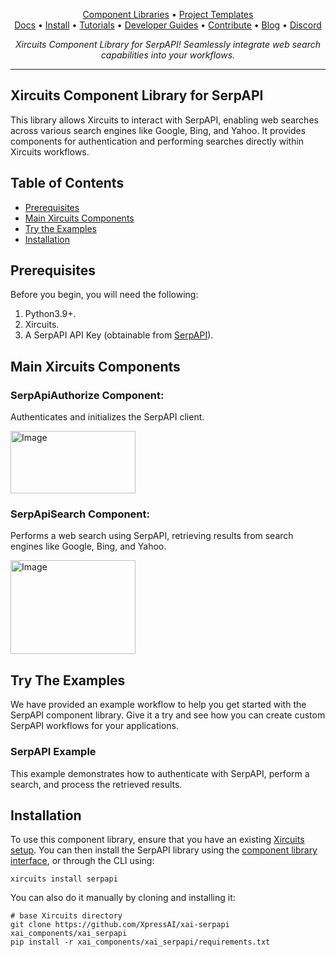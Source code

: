 <p align="center">
  <a href="https://github.com/XpressAI/xircuits/tree/master/xai_components#xircuits-component-library-list">Component Libraries</a> •
  <a href="https://github.com/XpressAI/xircuits/tree/master/project-templates#xircuits-project-templates-list">Project Templates</a>
  <br>
  <a href="https://xircuits.io/">Docs</a> •
  <a href="https://xircuits.io/docs/Installation">Install</a> •
  <a href="https://xircuits.io/docs/category/tutorials">Tutorials</a> •
  <a href="https://xircuits.io/docs/category/developer-guide">Developer Guides</a> •
  <a href="https://github.com/XpressAI/xircuits/blob/master/CONTRIBUTING.md">Contribute</a> •
  <a href="https://www.xpress.ai/blog/">Blog</a> •
  <a href="https://discord.com/invite/vgEg2ZtxCw">Discord</a>
</p>

<p align="center"><i>Xircuits Component Library for SerpAPI! Seamlessly integrate web search capabilities into your workflows.</i></p>

---

## Xircuits Component Library for SerpAPI

This library allows Xircuits to interact with SerpAPI, enabling web searches across various search engines like Google, Bing, and Yahoo. It provides components for authentication and performing searches directly within Xircuits workflows.

## Table of Contents

- [Prerequisites](#prerequisites)
- [Main Xircuits Components](#main-xircuits-components)
- [Try the Examples](#try-the-examples)
- [Installation](#installation)


## Prerequisites

Before you begin, you will need the following:

1. Python3.9+.
2. Xircuits.
3. A SerpAPI API Key (obtainable from [SerpAPI](https://serpapi.com/)).

## Main Xircuits Components

### SerpApiAuthorize Component:  
Authenticates and initializes the SerpAPI client.  

<img src="https://github.com/user-attachments/assets/bb017eb5-e7ef-42b5-99ee-e598417b6075" alt="Image" width="200" height="100" />

### SerpApiSearch Component:  
Performs a web search using SerpAPI, retrieving results from search engines like Google, Bing, and Yahoo.  

<img src="https://github.com/user-attachments/assets/aeb09eeb-1b1e-4a13-954c-fb8352ada9f4" alt="Image" width="200" height="150" />

## Try The Examples

We have provided an example workflow to help you get started with the SerpAPI component library. Give it a try and see how you can create custom SerpAPI workflows for your applications.

### SerpAPI Example
This example demonstrates how to authenticate with SerpAPI, perform a search, and process the retrieved results.

## Installation

To use this component library, ensure that you have an existing [Xircuits setup](https://xircuits.io/docs/main/Installation). You can then install the SerpAPI library using the [component library interface](https://xircuits.io/docs/component-library/installation#installation-using-the-xircuits-library-interface), or through the CLI using:

```
xircuits install serpapi
```
You can also do it manually by cloning and installing it:
```
# base Xircuits directory
git clone https://github.com/XpressAI/xai-serpapi xai_components/xai_serpapi
pip install -r xai_components/xai_serpapi/requirements.txt
```

